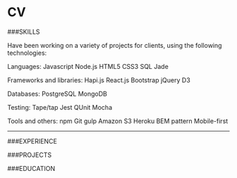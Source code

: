 # CV

###SKILLS

Have been working on a variety of projects for clients, using the following technologies:

Languages:
Javascript
Node.js
HTML5
CSS3
SQL
Jade

Frameworks and libraries:
Hapi.js
React.js
Bootstrap
jQuery
D3

Databases:
PostgreSQL
MongoDB

Testing:
Tape/tap
Jest
QUnit
Mocha

Tools and others:
npm
Git
gulp
Amazon S3
Heroku
BEM pattern
Mobile-first

---

###EXPERIENCE

###PROJECTS


###EDUCATION

